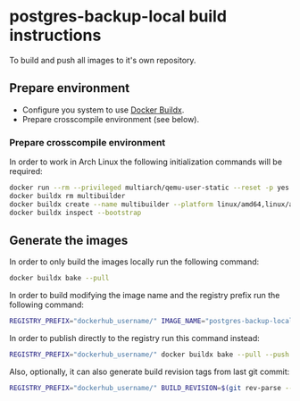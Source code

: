 # postgres-backup-local build instructions

To build and push all images to it's own repository.

## Prepare environment

* Configure you system to use [Docker Buildx](https://docs.docker.com/buildx/working-with-buildx/).
* Prepare crosscompile environment (see below).

### Prepare crosscompile environment

In order to work in Arch Linux the following initialization commands will be required:

```sh
docker run --rm --privileged multiarch/qemu-user-static --reset -p yes
docker buildx rm multibuilder
docker buildx create --name multibuilder --platform linux/amd64,linux/arm64,linux/arm/v7,linux/s390x,linux/ppc64le --driver docker-container --use
docker buildx inspect --bootstrap
```

## Generate the images

In order to only build the images locally run the following command:

```sh
docker buildx bake --pull
```

In order to build modifying the image name and the registry prefix run the following command:

```sh
REGISTRY_PREFIX="dockerhub_username/" IMAGE_NAME="postgres-backup-local" docker buildx bake --pull
```

In order to publish directly to the registry run this command instead:

```sh
REGISTRY_PREFIX="dockerhub_username/" docker buildx bake --pull --push
```

Also, optionally, it can also generate build revision tags from last git commit:

```sh
REGISTRY_PREFIX="dockerhub_username/" BUILD_REVISION=$(git rev-parse --short HEAD) docker buildx bake --pull --push
```
